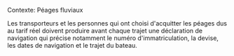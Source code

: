 Contexte: Péages fluviaux

Les transporteurs et les personnes qui ont choisi d'acquitter les péages dus au tarif réel doivent produire avant chaque trajet une déclaration de navigation qui précise notamment le numéro d'immatriculation, la devise, les dates de navigation et le trajet du bateau.